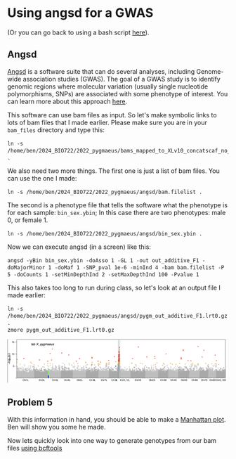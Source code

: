 # Using angsd for a GWAS

(Or you can go back to using a bash script [here](https://github.com/evansbenj/BIO720/blob/master/3_Lecture_3_Automating_alignment_with_bash.md)).

## Angsd

[Angsd](https://www.popgen.dk/angsd/index.php/ANGSD) is a software suite that can do several analyses, including Genome-wide association studies (GWAS). The goal of a GWAS study is to identify genomic regions where molecular variation (usually single nucleotide polymorphisms, SNPs) are associated with some phenotype of interest. You can learn more about this approach [here](https://en.wikipedia.org/wiki/Genome-wide_association_study).

This software can use bam files as input. So let's make symbolic links to lots of bam files that I made earlier. Please make sure you are in your `bam_files` directory and type this:
```
ln -s /home/ben/2024_BIO722/2022_pygmaeus/bams_mapped_to_XLv10_concatscaf_no_readgroups/* .
```
We also need two more things. The first one is just a list of bam files. You can use the one I made:
```
ln -s /home/ben/2024_BIO722/2022_pygmaeus/angsd/bam.filelist .
```


The second is a phenotype file that tells the software what the phenotype is for each sample: `bin_sex.ybin`; In this case there are two phenotypes: male 0, or female 1.

```
ln -s /home/ben/2024_BIO722/2022_pygmaeus/angsd/bin_sex.ybin .
```

Now we can execute angsd (in a screen) like this:
```
angsd -yBin bin_sex.ybin -doAsso 1 -GL 1 -out out_additive_F1 -doMajorMinor 1 -doMaf 1 -SNP_pval 1e-6 -minInd 4 -bam bam.filelist -P 5 -doCounts 1 -setMinDepthInd 2 -setMaxDepthInd 100 -Pvalue 1
```

This also takes too long to run during class, so let's look at an output file I made earlier:
```
ln -s /home/ben/2024_BIO722/2022_pygmaeus/angsd/pygm_out_additive_F1.lrt0.gz .
zmore pygm_out_additive_F1.lrt0.gz 
```
![image](pygmaeus.png)

## Problem 5

With this information in hand, you should be able to make a [Manhattan plot](https://en.wikipedia.org/wiki/Manhattan_plot). Ben will show you some he made.


Now lets quickly look into one way to generate genotypes from our bam files [using bcftools](https://github.com/evansbenj/2024_BIO722/blob/master/5_genotyping_with_bcftools.md)



